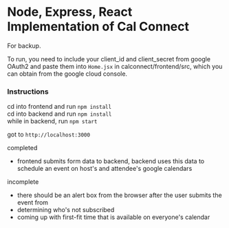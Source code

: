 # Node, Express, React Implementation of Cal Connect

For backup.

To run, you need to include your client_id and client_secret from google OAuth2 and paste them into `Home.jsx` in calconnect/frontend/src, which you can obtain from the google cloud console.

### Instructions
cd into frontend and run `npm install`<br/>
cd into backend and run `npm install`<br/>
while in backend, run `npm start`<br/>

got to `http://localhost:3000`

completed
- frontend submits form data to backend, backend uses this data to schedule an event on host's and attendee's google calendars

incomplete
- there should be an alert box from the browser after the user submits the event from
- determining who's not subscribed
- coming up with first-fit time that is available on everyone's calendar
